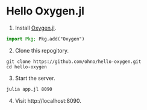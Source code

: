 # Hello Oxygen.jl

1. Install [Oxygen.jl](https://github.com/OxygenFramework/Oxygen.jl).
```julia
import Pkg; Pkg.add("Oxygen")
```

2. Clone this repogitory.
```
git clone https://github.com/ohno/hello-oxygen.git
cd hello-oxygen
```

3. Start the server.
```sh
julia app.jl 8090
```

4. Visit http://localhost:8090.
